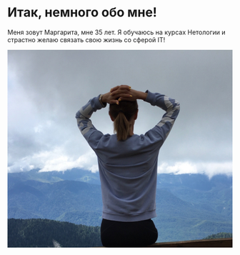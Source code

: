 # Итак, немного обо мне!

Меня зовут Маргарита, мне 35 лет. Я обучаюсь на курсах Нетологии и страстно желаю связать свою жизнь со сферой IT!

![я собственно](olTlG_BSfEY.jpg)



